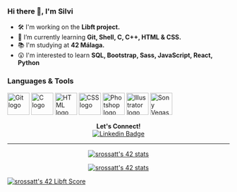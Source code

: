 ### Hi there 👋, I'm Silvi

- 🛠 I'm working on the <b> Libft project. </b>
- 🌱 I’m currently learning <b> Git, Shell, C, C++, HTML & CSS. </b>
- 📚 I'm studying at <b> 42 Málaga. </b>
- 😲 I'm interested to learn <b> SQL, Bootstrap, Sass, JavaScript, React, Python </b> <br>

### Languages & Tools
<a href="https://git-scm.com/"><img src="https://miro.medium.com/max/650/1*zzvdRmHGGXONZpuQ2FeqsQ.png" alt="Git logo" length="50px" width="50px"></a>
<a href="https://www.w3schools.com/c/"><img src="https://upload.wikimedia.org/wikipedia/commons/thumb/1/18/C_Programming_Language.svg/1200px-C_Programming_Language.svg.png" alt="C logo" length="50px" width="50px"></a>
<a href="https://www.w3schools.com/html/default.asp"><img src="https://www.w3.org/html/logo/downloads/HTML5_Badge_512.png" alt="HTML logo" length="50px" width="50px"></a>
<a href="https://www.w3schools.com/css/"><img src="https://upload.wikimedia.org/wikipedia/commons/thumb/6/62/CSS3_logo.svg/250px-CSS3_logo.svg.png" alt="CSS logo" length="50px" width="50px"></a>
<a href="https://www.adobe.com/es/products/photoshop.html"><img src="https://i.pinimg.com/originals/6d/2a/aa/6d2aaaf01f9e23a3d75d81d75c454a66.jpg" alt="Photshop logo" length="50px" width="50px"></a>
<a href="https://www.adobe.com/es/products/illustrator.html"><img src="https://cdn.icon-icons.com/icons2/2699/PNG/512/adobe_illustrator_logo_icon_170615.png" alt="Illustrator logo" length="50px" width="50px"></a>
<a href="https://www.vegascreativesoftware.com/es/"><img src="https://upload.wikimedia.org/wikipedia/commons/3/39/Vegas_Pro_15.0.png" alt="Sony Vegas logo" length="50px" width="50px"></a>

<p align="center">
 <b> Let's Connect! </b> <br>
 <a href="https://www.linkedin.com/in/silvinarossatti/"><img src="https://img.shields.io/badge/LinkedIn-0077B5?style=for-the-badge&logo=linkedin&logoColor=white" alt="Linkedin Badge"></a>
 </p>

 <hr>

<p align="center">
 <a href="https://github.com/JaeSeoKim/badge42"><img src="https://badge42.vercel.app/api/v2/clb9bxn2000250fl43jzwa2z5/stats?cursusId=21&coalitionId=275" alt="srossatt's 42 stats" /></a>
</p>

 <p align="center">
   <a href="https://github.com/JaeSeoKim/badge42"><img src="https://badge42.vercel.app/api/v2/clb9bxn2000250fl43jzwa2z5/stats?cursusId=9&coalitionId=piscine" alt="srossatt's 42 stats" /></a>
</p>

[![srossatt's 42 Libft Score](https://badge42.vercel.app/api/v2/clb9bxn2000250fl43jzwa2z5/project/2900026)](https://github.com/JaeSeoKim/badge42)
 

